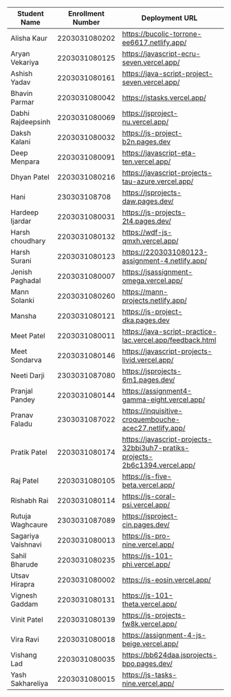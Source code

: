 | Student Name | Enrollment Number | Deployment URL | GitHub Repository URL |
|--------------|------------------|----------------|----------------------|
| Alisha Kaur | 2203031080202 | https://bucolic-torrone-ee6617.netlify.app/ | https://github.com/Alishakaur431/javascript |
| Aryan Vekariya | 2203031080125 | https://javascript-ecru-seven.vercel.app/ | https://github.com/aaryanvekariya/javascript |
| Ashish Yadav | 2203031080161 | https://java-script-project-seven.vercel.app/ | https://github.com/AshishIT611/JavaScript_Project |
| Bhavin Parmar | 2203031080042 | https://jstasks.vercel.app/ | https://github.com/bhavinsol/js_task |
| Dabhi Rajdeepsinh | 2203031080069 | https://jsproject-nu.vercel.app/ | https://github.com/Rajdeepsinh1410/JSPROJECT.git |
| Daksh Kalani | 2203031080032 | https://js-project-b2n.pages.dev | https://github.com/Darshkalani28/JS_Project |
| Deep Menpara | 2203031080091 | https://javascript-eta-ten.vercel.app/ | https://github.com/Deep7133/javascript.git |
| Dhyan Patel | 2203031080216 | https://javascript-projects-tau-azure.vercel.app/ | https://github.com/dhyanpatel3/javascript_projects |
| Hani | 230303108708 | https://jsprojects-daw.pages.dev/ | https://github.com/hanivaghani/JSprojects |
| Hardeep Ijardar | 2203031080031 | https://js-projects-2t4.pages.dev/ | https://github.com/HardeepIjardar/JS-Projects |
| Harsh choudhary | 2203031080132 | https://wdf-js-qmxh.vercel.app/ | https://github.com/mrHarshchoudhary/WDF_JS |
| Harsh Surani | 2203031080123 | https://2203031080123-assignment-4.netlify.app/ | https://github.com/suraniharsh/Assignments/tree/Assignment-4 |
| Jenish Paghadal | 2203031080007 | https://jsassignment-omega.vercel.app/ | https://github.com/ItsJESH/JSAssignment |
| Mann Solanki | 2203031080260 | https://mann-projects.netlify.app/ | https://github.com/HarmonyHacker/javascript_projects |
| Mansha | 2203031080121 | https://js-project-dka.pages.dev | https://github.com/mansha-6/JS-Project |
| Meet Patel | 2203031080011 | https://java-script-practice-lac.vercel.app/feedback.html | https://github.com/MeetPatel54/JavaScript_practice.git |
| Meet Sondarva | 2203031080146 | https://javascript-projects-livid.vercel.app/ | https://github.com/meetsondarva/javascript_projects |
| Neeti Darji | 2303031087080 | https://jsprojects-6m1.pages.dev/ | https://github.com/Neetidarji/Jsprojects |
| Pranjal Pandey | 2203031080144 | https://assignment4-gamma-eight.vercel.app/ | https://github.com/Pranjallpandey1504/assignment4 |
| Pranav Faladu | 2303031087022 | https://inquisitive-croquembouche-acec27.netlify.app/ | https://github.com/PranavFaladu/JSprojects |
| Pratik Patel | 2203031080174 | https://javascript-projects-32bbi3uh7-pratiks-projects-2b6c1394.vercel.app/ | https://github.com/Pratik00531/JavascriptProjects- |
| Raj Patel | 2203031080105 | https://js-five-beta.vercel.app/ | https://github.com/RajPatel08/JS |
| Rishabh Rai | 2203031080114 | https://js-coral-psi.vercel.app/ | https://github.com/Rishabhrai29/js |
| Rutuja Waghcaure | 2303031087089 | https://jsproject-cin.pages.dev/ | https://github.com/rutujawaghchaure/jsproject |
| Sagariya Vaishnavi | 2203031080013 | https://js-pro-nine.vercel.app/ | https://github.com/sagariyavaishnavi/js_pro |
| Sahil Bharude | 2203031080235 | https://js-101-phi.vercel.app/ | https://github.com/BharudeSahil/JS_101 |
| Utsav Hirapra | 2203031080002 | https://js-eosin.vercel.app/ | https://github.com/utsav1213/JS |
| Vignesh Gaddam | 2203031080131 | https://js-101-theta.vercel.app/ | https://github.com/mrvigneshgaddam/JS101 |
| Vinit Patel | 2203031080139 | https://js-projects-fw8k.vercel.app/ | https://github.com/Vinitpatel28/JS-Projects.git |
| Vira Ravi | 2203031080018 | https://assignment-4-js-beige.vercel.app/ | https://github.com/Ravi-vira/assignment-4-JS |
| Vishang Lad | 2203031080035 | https://bb624daa.jsprojects-bpo.pages.dev/ | https://github.com/vishangl/JSprojects |
| Yash Sakhareliya | 2203031080015 | https://js-tasks-nine.vercel.app/ | https://github.com/YashSakhareliya/JS_Task |